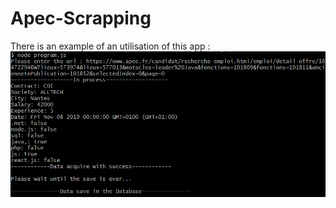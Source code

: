# Apec-Scrapping

There is an example of an utilisation of this app : 
![Alt text](imgReadme/example.PNG?raw=true "Example")